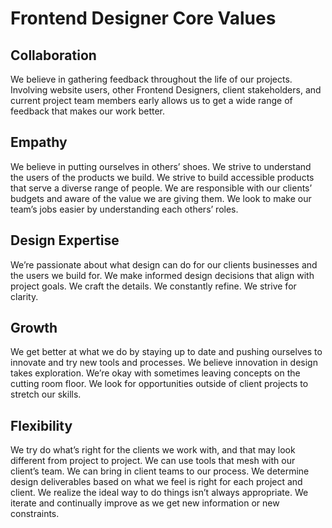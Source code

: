 # Frontend Designer Core Values

## Collaboration
We believe in gathering feedback throughout the life of our projects. Involving website users, other Frontend Designers, client stakeholders, and current project team members early allows us to get a wide range of feedback that makes our work better.

## Empathy
We believe in putting ourselves in others’ shoes. We strive to understand the users of the products we build. We strive to build accessible products that serve a diverse range of people. We are responsible with our clients’ budgets and aware of the value we are giving them. We look to make our team’s jobs easier by understanding each others’ roles.

## Design Expertise
We’re passionate about what design can do for our clients businesses and the users we build for. We make informed design decisions that align with project goals. We craft the details. We constantly refine. We strive for clarity.

## Growth
We get better at what we do by staying up to date and pushing ourselves to innovate and try new tools and processes. We believe innovation in design takes exploration. We’re okay with sometimes leaving concepts on the cutting room floor. We look for opportunities outside of client projects to stretch our skills.

## Flexibility
We try do what’s right for the clients we work with, and that may look different from project to project. We can use tools that mesh with our client’s team. We can bring in client teams to our process. We determine design deliverables based on what we feel is right for each project and client. We realize the ideal way to do things isn’t always appropriate. We iterate and continually improve as we get new information or new constraints.
